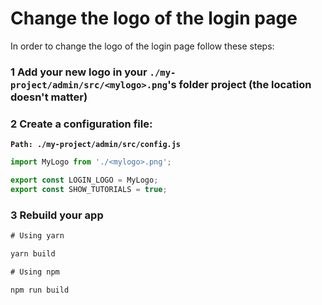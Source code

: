 # Change the logo of the login page

In order to change the logo of the login page follow these steps:

### 1 Add your new logo in your `./my-project/admin/src/<mylogo>.png`'s folder project (the location doesn't matter)

### 2 Create a configuration file:

**`Path: ./my-project/admin/src/config.js`**

```js
import MyLogo from './<mylogo>.png';

export const LOGIN_LOGO = MyLogo;
export const SHOW_TUTORIALS = true;
```

### 3 Rebuild your app

```js
# Using yarn

yarn build

# Using npm

npm run build
```

